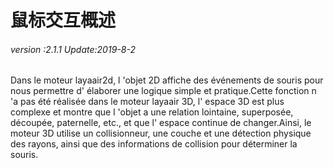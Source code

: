 # 鼠标交互概述

###### *version :2.1.1   Update:2019-8-2*

Dans le moteur layaair2d, l 'objet 2D affiche des événements de souris pour nous permettre d' élaborer une logique simple et pratique.Cette fonction n 'a pas été réalisée dans le moteur layaair 3D, l' espace 3D est plus complexe et montre que l 'objet a une relation lointaine, superposée, découpée, paternelle, etc., et que l' espace continue de changer.Ainsi, le moteur 3D utilise un collisionneur, une couche et une détection physique des rayons, ainsi que des informations de collision pour déterminer la souris.

